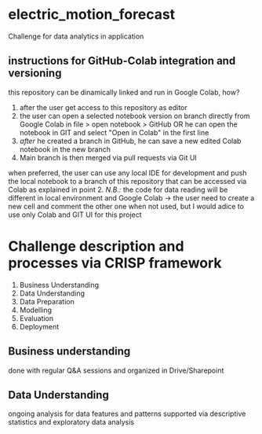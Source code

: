 # electric_motion_forecast
Challenge for data analytics in application

## instructions for GitHub-Colab integration and versioning
this repository can be dinamically linked and run in Google Colab, how?
1. after the user get access to this repository as editor
2. the user can open a selected notebook version on branch directly from Google Colab in file > open notebook > GitHub OR he can open the notebook in GIT and select "Open in Colab" in the first line
3. *after* he created a branch in GitHub, he can save a new edited Colab notebook in the new branch
4. Main branch is then merged via pull requests via Git UI

when preferred, the user can use any local IDE for development and push the local notebook to a branch of this repository
that can be accessed via Colab as explained in point 2.
*N.B.:* the code for data reading will be different in local environment and Google Colab -> the user need to create a new cell and comment the other one when not used, but I would adice to use only Colab and GIT UI for this project

# Challenge description and processes via CRISP framework
1. Business Understanding
2. Data Understanding
3. Data Preparation
4. Modelling
5. Evaluation
6. Deployment

## Business understanding
done with regular Q&A sessions and organized in Drive/Sharepoint

## Data Understanding
ongoing analysis for data features and patterns supported via descriptive statistics and exploratory data analysis

